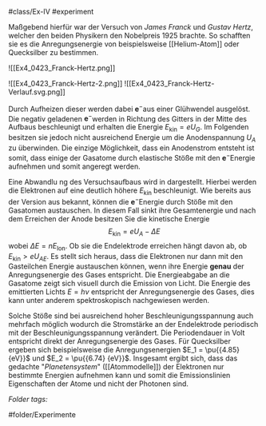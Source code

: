 #class/Ex-IV #experiment 

Maßgebend hierfür war der Versuch von *James Franck* und *Gustav Hertz*, welcher den beiden Physikern den Nobelpreis 1925 brachte. So schafften sie es die Anregungsenergie von beispielsweise  [[Helium-Atom]] oder Quecksilber zu bestimmen.

![[Ex4_0423_Franck-Hertz.png]]

![[Ex4_0423_Franck-Hertz-2.png]]
![[Ex4_0423_Franck-Hertz-Verlauf.svg.png]]


Durch Aufheizen dieser werden dabei $\mathbf{e}^-$aus einer Glühwendel ausgelöst. Die negativ geladenen $\mathbf{e}^-$werden in Richtung des Gitters in der Mitte des Aufbaus beschleunigt und erhalten die Energie $E_\text{kin}= eU_G$. Im Folgenden besitzen sie jedoch nicht ausreichend Energie um die Anodenspannung $U_A$ zu überwinden. Die einzige Möglichkeit, dass ein Anodenstrom entsteht ist somit, dass einige der Gasatome durch elastische Stöße mit den $\mathbf{e}^-$Energie aufnehmen und somit angeregt werden.

Eine Abwandlu ng des Versuchsaufbaus wird in dargestellt. Hierbei werden die Elektronen auf eine deutlich höhere $E_\text{kin}$ beschleunigt. Wie bereits aus der Version aus bekannt, können die $\mathbf{e}^-$Energie durch Stöße mit den Gasatomen austauschen. In diesem Fall sinkt ihre Gesamtenergie und nach dem Erreichen der Anode besitzen Sie die kinetische Energie $$E_\text{kin}= e U_A - \Delta E$$ wobei $\Delta E = n E_\text{Ion}$. Ob sie die Endelektrode erreichen hängt davon ab, ob $E_\text{kin}> eU_{AE}$. Es stellt sich heraus, dass die Elektronen nur dann mit den Gasteilchen Energie austauschen können, wenn ihre Energie **genau** der Anregungsenergie des Gases entspricht. Die Energieabgabe an die Gasatome zeigt sich visuell durch die Emission von Licht. Die Energie des emittierten Lichts $E = h \nu$ entspricht der Anregungsenergie des Gases, dies kann unter anderem spektroskopisch nachgewiesen werden.

Solche Stöße sind bei ausreichend hoher Beschleunigungsspannung auch mehrfach möglich wodurch die Stromstärke an der Endelektrode periodisch mit der Beschleunigungsspannung verändert. Die Periodendauer in Volt entspricht direkt der Anregungsenergie des Gases. Für Quecksilber ergeben sich beispielsweise die Anregungsenergien $E_1 = \pu{{4.85} {eV}}$ und $E_2 = \pu{{6.74} {eV}}$. Insgesamt ergibt sich, dass das gedachte "*Planetensystem*" ([[Atommodelle]]) der Elektronen nur bestimmte Energien aufnehmen kann und somit die Emissionslinien Eigenschaften der Atome und nicht der Photonen sind.



 *Folder tags:*

#folder/Experimente